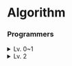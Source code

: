# Algorithm

### Programmers

<details><summary>Lv. 0~1</summary>
    <ul>
    <li><a href="programmers/lv1/옹알이.py">옹알이</a></li>
    <li><a href="programmers/lv1/성격유형검사하기.py">성격 유형 검사하기</a></li>
    <li><a href="programmers/lv1/신고결과받기.py">신고 결과 받기</a></li>
    <li><a href="programmers/lv1/가장가까운같은글자.py">가장 가까운 같은 글자</a></li>
    <li><a href="programmers/lv1/문자열나누기.py">문자열 나누기</a></li>
    <li><a href="programmers/lv1/푸드파이트대회.py">푸드 파이트 대회</a></li>
    <li><a href="programmers/lv1/숫자짝꿍.py">숫자 짝꿍</a></li>
    <li><a href="programmers/lv1/숫자문자열과영단어.py">숫자 문자열과 영단어</a></li>
    <li><a href="programmers/lv1/크기가작은부분문자열.py">크기가 작은 부분 문자열</a></li>
    <li><a href="programmers/lv1/신규아이디추천.py">신규 아이디 추천</a></li>
    <li><a href="programmers/lv1/추억점수.py">추억 점수</a></li>
    <li><a href="programmers/lv1/가운데 글자 가져오기.py">가운데 글자 가져오기</a></li>
    <li><a href="programmers/lv1/문자열내p와y의개수.py">문자열 내 p와 y의 개수</a></li>
    <li><a href="programmers/lv1/문자열내림차순으로배치하기.py">문자열 내림차순으로 배치하기</a></li>
    <li><a href="programmers/lv1/문자열다루기기본.py">문자열 다루기 기본</a></li>
    <li><a href="programmers/lv1/서울에서김서방찾기.py">서울에서 김서방 찾기</a></li>
    <li><a href="programmers/lv1/안전지대.py">안전지대</a></li>
    <li><a href="programmers/lv1/삼각형의완성조건.py">삼각형의완성조건</a></li>
    <li><a href="programmers/lv1/햄버거만들기.py">햄버거 만들기</a></li>
    <li><a href="programmers/lv1/자릿수더하기.py">자릿수 더하기</a></li>
    <li><a href="programmers/lv1/삼총사.py">삼총사</a></li>
    <li><a href="programmers/lv1/기사단원의무기.py">기사단원의 무기</a></li>
    <li><a href="programmers/lv1/콜라문제.py">콜라 문제</a></li>
    <li><a href="programmers/lv1/나머지가1이되는수찾기.py">나머지가 1이 되는 수 찾기</a></li>
    <li><a href="programmers/lv1/최소직사각형.py">최소 직사각형</a></li>
    <li><a href="programmers/lv1/없는숫자더하기.py">없는 숫자 더하기</a></li>
    <li><a href="programmers/lv1/부족한금액계산하기.py">부족한 금액 계산하기</a></li>
    <li><a href="programmers/lv1/같은숫자는싫어.py">같은 숫자는 싫어</a></li>
    <li><a href="programmers/lv1/로또의최고순위와최저순위.py">로또의 최고순위와 최저순위</a></li>
    <li><a href="programmers/lv1/음양더하기.py">음양 더하기</a></li>
    <li><a href="programmers/lv1/내적.py">내적</a></li>
    <li><a href="programmers/lv1/3진법뒤집기.py">3진법 뒤집기</a></li>
    <li><a href="programmers/lv1/키패드누르기.py">키패드 누르기</a></li>
    <li><a href="programmers/lv1/폰켓몬.py">폰켓몬</a></li>
    <li><a href="programmers/lv1/크레인인형뽑기게임.py">크레인 인형 뽑기 게임</a></li>
    <li><a href="programmers/lv1/공원산책.py">공원 산책</a></li>
    <li><a href="programmers/lv1/2016년.py">2016년</a></li>
    <li><a href="programmers/lv1/카드뭉치.py">카드뭉치</a></li>
    <li><a href="programmers/lv1/두정수사이의합.py">두정수사이의합</a></li>
    <li><a href="programmers/lv1/소수찾기_에라토스테너스의체.py">소수찾기 - 에라토스테너스의 체</a></li>
    <li><a href="programmers/lv1/배열뒤집기.py">배열뒤집기</a></li>
    <li><a href="programmers/lv1/명예의전당`.py">명예의 전당</a></li>
    <li><a href="programmers/lv1/과일장수.py">과일 장수</a></li>
    <li><a href="programmers/lv1/두개뽑아서더하기.py">두 개 뽑아서 더하기</a></li>
    <li><a href="programmers/lv1/달리기경주.py">달리기 경주</a></li>
    <li><a href="programmers/lv1/나누어떨어지는숫자배열.py">나누어 떨어지는 숫자 배열</a></li>
    <li><a href="programmers/lv1/정수제곱근판별.py">정수 제곱근 판별</a></li>
    </ul>
</details>
<details><summary>Lv. 2</summary>
    <ul>
    <li><a href="programmers/lv2/할인행사.py">할인 행사</a></li>
    <li><a href="programmers/lv2/귤고르기.py">귤 고르기</a></li>
    <li><a href="programmers/lv2/점찍기.py">점찍기</a></li>
    </ul>
</details>